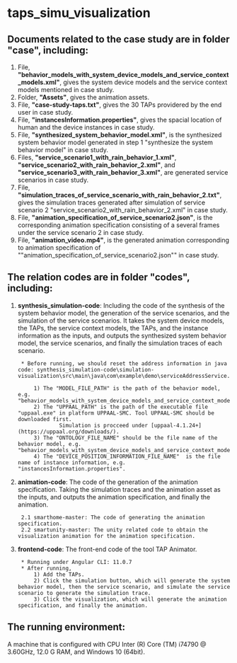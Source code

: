 # taps_simu_visualization


## Documents related to the case study are in folder "case", including:
1. File, **"behavior_models_with_system_device_models_and_service_context_models.xml"**, gives the system device models and the service context models mentioned in case study. 
2. Folder, **"Assets"**, gives the animation assets.
3. File, **"case-study-taps.txt"**, gives the 30 TAPs providered by the end user in case study.
4. File, **"instancesInformation.properties"**, gives the spacial location of human and the device instances in case study.
5. File, **"synthesized_system_behavior_model.xml"**, is the synthesized system behavior model generated in step 1 "synthesize the system behavior model" in case study.
6. Files, **"service_scenario1_with_rain_behavior_1.xml"**, **"service_scenario2_with_rain_behavior_2.xml"**, and **"service_scenario3_with_rain_behavior_3.xml"**, are generated service scenarios in case study.
7. File, **"simulation_traces_of_service_scenario_with_rain_behavior_2.txt"**, gives the simulation traces generated after simulation of service scenario 2 "service_scenario2_with_rain_behavior_2.xml" in case study.
8. File, **"animation_specification_of_service_scenario2.json"**, is the corresponding animation specification consisting of a several frames under the service scenario 2 in case study.
9. File, **"animation_video.mp4"**, is the generated animation corresponding to animation specification of ""animation_specification_of_service_scenario2.json"" in case study.

## The relation codes are in folder "codes", including:
1. **synthesis_simulation-code**: Including the code of the synthesis of the system behavior model, the generation of the service scenarios, and the simulation of the service scenarios. It takes the system device models, the TAPs,  the service context models, the TAPs, and the instance information as the inputs, and outputs the synthesized system behavior model, the service scenarios, and finally the simulation traces of each scenario. <br>

		* Before running, we should reset the address information in java code: synthesis_simulation-code\simulation-visualization\src\main\java\com\example\demo\serviceAddressService.java. 
			
			1) The "MODEL_FILE_PATH" is the path of the behavior model, e.g. "behavior_models_with_system_device_models_and_service_context_models.xml".
			2) The "UPPAAL_PATH" is the path of the executable file "uppaal.exe" in platform UPPAAL-SMC. Tool UPPAAL-SMC should be downloaded first.
					Simulation is procceed under [uppaal-4.1.24+](https://uppaal.org/downloads/).
			3) The "ONTOLOGY_FILE_NAME" should be the file name of the behavior model, e.g. "behavior_models_with_system_device_models_and_service_context_models.xml".
			4) The "DEVICE_POSITION_INFORMATION_FILE_NAME"  is the file name of instance information, e.g. "instancesInformation.properties".
2. **animation-code**: The code of the generation of the animation specification. Taking the simulation traces and the animation asset as the inputs, and outputs the animation specification, and finally the animation.<br>
		
		2.1 smarthome-master: The code of generating the animation specification.
		2.2 smartunity-master: The unity related code to obtain the visualization animation for the animation specification.
3. **frontend-code**: The front-end code of the tool TAP Animator.
		
		* Running under Angular CLI: 11.0.7
		* After running, 
			1) Add the TAPs. 
			2) Click the simulation button, which will generate the system behavior model, then the service scenario, and simulate the service scenario to generate the simulation trace.
			3) Click the visualization, which will generate the animation specification, and finally the animation.


## The running environment:  
A machine that is configured with CPU Inter (R) Core (TM) i74790 @ 3.60GHz, 12.0 G RAM, and Windows 10 (64bit).